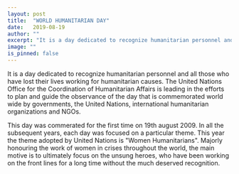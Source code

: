 ```yaml
---
layout: post
title:  "WORLD HUMANITARIAN DAY"
date:   2019-08-19
author: ""
excerpt: "It is a day dedicated to recognize humanitarian personnel and all those who have lost their lives working for humanitarian causes."
image: ""
is_pinned: false
---
```


It is a day dedicated to recognize humanitarian personnel and all those who have lost their lives working for humanitarian causes.
The United Nations Office for the Coordination of Humanitarian Affairs is leading in the efforts to plan and guide the observance of the day that is commemorated world wide by governments, the United Nations, international humanitarian organizations and NGOs.

This day was commerated for the first time on 19th august 2009. In all the subsequent years, each day was focused on a particular theme.
This year the theme adopted by United Nations is "Women Humanitarians".
Majorly honouring the work of women in crises throughout the world, the main motive is to ultimately focus on the unsung heroes, who have been working on the front lines for a long time without the much deserved recognition.